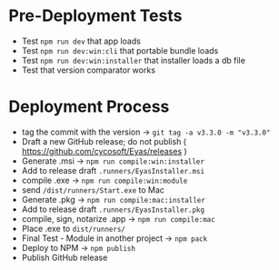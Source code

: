 # Pre-Deployment Tests

- Test `npm run dev` that app loads
- Test `npm run dev:win:cli` that portable bundle loads
- Test `npm run dev:win:installer` that installer loads a db file
- Test that version comparator works

# Deployment Process

- tag the commit with the version -> `git tag -a v3.3.0 -m "v3.3.0"`
- Draft a new GitHub release; do not publish ( https://github.com/cycosoft/Eyas/releases )
- Generate .msi -> `npm run compile:win:installer`
- Add to release draft `.runners/EyasInstaller.msi`
- compile .exe -> `npm run compile:win:module`
- send `/dist/runners/Start.exe` to Mac
- Generate .pkg -> `npm run compile:mac:installer`
- Add to release draft `.runners/EyasInstaller.pkg`
- compile, sign, notarize .app -> `npm run compile:mac`
- Place .exe to `dist/runners/`
- Final Test - Module in another project -> `npm pack`
- Deploy to NPM -> `npm publish`
- Publish GitHub release
